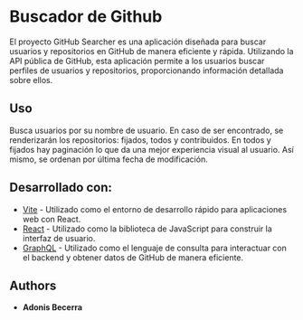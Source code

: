 # Buscador de Github

El proyecto GitHub Searcher es una aplicación diseñada para buscar usuarios y repositorios en GitHub de manera eficiente y rápida. Utilizando la API pública de GitHub, esta aplicación permite a los usuarios buscar perfiles de usuarios y repositorios, proporcionando información detallada sobre ellos.

## Uso

Busca usuarios por su nombre de usuario. En caso de ser encontrado, se renderizarán los repositorios: fijados, todos y contribuidos. En todos y fijados hay paginación lo que da una mejor experiencia visual al usuario. Así mismo, se ordenan por última fecha de modificación.

## Desarrollado con:

  - [Vite](https://vitejs.dev/) - Utilizado como el entorno de desarrollo rápido para aplicaciones web con React.
  - [React](https://reactjs.org/) - Utilizado como la biblioteca de JavaScript para construir la interfaz de usuario.
  - [GraphQL](https://graphql.org/) - Utilizado como el lenguaje de consulta para interactuar con el backend y obtener datos de GitHub de manera eficiente.

## Authors

  - **Adonis Becerra**